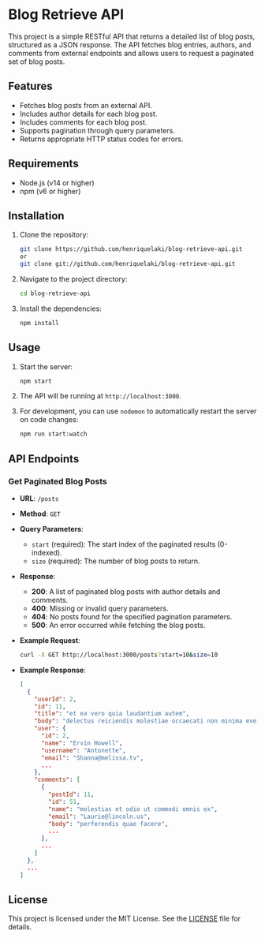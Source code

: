 # Blog Retrieve API

This project is a simple RESTful API that returns a detailed list of blog posts, structured as a JSON response. The API fetches blog entries, authors, and comments from external endpoints and allows users to request a paginated set of blog posts.

## Features

- Fetches blog posts from an external API.
- Includes author details for each blog post.
- Includes comments for each blog post.
- Supports pagination through query parameters.
- Returns appropriate HTTP status codes for errors.

## Requirements

- Node.js (v14 or higher)
- npm (v6 or higher)

## Installation

1. Clone the repository:

    ```bash
    git clone https://github.com/henriquelaki/blog-retrieve-api.git
    or
    git clone git://github.com/henriquelaki/blog-retrieve-api.git
    ```

2. Navigate to the project directory:

    ```bash
    cd blog-retrieve-api
    ```

3. Install the dependencies:

    ```bash
    npm install
    ```

## Usage

1. Start the server:

    ```bash
    npm start
    ```

2. The API will be running at `http://localhost:3000`.

3. For development, you can use `nodemon` to automatically restart the server on code changes:

    ```bash
    npm run start:watch
    ```

## API Endpoints

### Get Paginated Blog Posts

- **URL**: `/posts`
- **Method**: `GET`
- **Query Parameters**:
  - `start` (required): The start index of the paginated results (0-indexed).
  - `size` (required): The number of blog posts to return.

- **Response**:
  - **200**: A list of paginated blog posts with author details and comments.
  - **400**: Missing or invalid query parameters.
  - **404**: No posts found for the specified pagination parameters.
  - **500**: An error occurred while fetching the blog posts.

- **Example Request**:

    ```bash
    curl -X GET http://localhost:3000/posts?start=10&size=10
    ```

- **Example Response**:

    ```json
    [
      {
        "userId": 2,
        "id": 11,
        "title": "et ea vero quia laudantium autem",
        "body": "delectus reiciendis molestiae occaecati non minima eveniet qui voluptatibus",
        "user": {
          "id": 2,
          "name": "Ervin Howell",
          "username": "Antonette",
          "email": "Shanna@melissa.tv",
          ...
        },
        "comments": [
          {
            "postId": 11,
            "id": 51,
            "name": "molestias et odio ut commodi omnis ex",
            "email": "Laurie@lincoln.us",
            "body": "perferendis quae facere",
            ...
          },
          ...
        ]
      },
      ...
    ]
    ```

## License

This project is licensed under the MIT License. See the [LICENSE](LICENSE) file for details.
